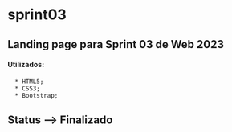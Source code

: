 # sprint03

## Landing page para Sprint 03 de Web 2023

#### Utilizados:
      * HTML5;
      * CSS3;
      * Bootstrap;

## Status --> Finalizado
